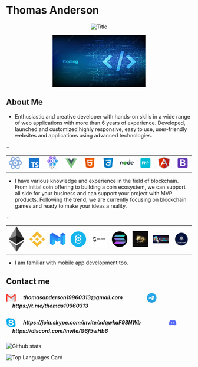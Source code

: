 # Thomas Anderson

<div align="center">
  <img src="https://readme-typing-svg.herokuapp.com?font=Architects+Daughter&color=%2338C2FF&size=50&center=true&vCenter=true&height=60&width=1000&lines=Welcome+to+development+world!" alt="Title"></img>
</div>

<p align="center">
	<img align="center" src="https://github.com/thomas-anderson-0313/thomas-anderson-0313/blob/main/header3.jpg?raw=true" style="width: 50%" />
</p>

## About Me

- Enthusiastic and creative developer with hands-on skills in a wide range of web applications with more than 6 years of experience.
Developed, launched and customized highly responsive, easy to use, user-friendly websites and applications using advanced technologies.

<table>
  <tr>
    <td><img src="https://github.com/thomas-anderson-0313/thomas-anderson-0313/blob/main/react.png" width="200"></td>
    <td><img src="https://github.com/thomas-anderson-0313/thomas-anderson-0313/blob/main/typescript.png" width="200"></td>
    <td><img src="https://github.com/thomas-anderson-0313/thomas-anderson-0313/blob/main/next.png" width="200"></td>
    <td><img src="https://github.com/thomas-anderson-0313/thomas-anderson-0313/blob/main/vue.png" width="200"></td>
    <td><img src="https://github.com/thomas-anderson-0313/thomas-anderson-0313/blob/main/html.png" width="200"></td>
    <td><img src="https://github.com/thomas-anderson-0313/thomas-anderson-0313/blob/main/css.png" width="200"></td>
    <td><img src="https://github.com/thomas-anderson-0313/thomas-anderson-0313/blob/main/node.png" width="200"></td>
    +<td><img src="https://github.com/thomas-anderson-0313/thomas-anderson-0313/blob/main/php.png" width="200"></td>
    <td><img src="https://github.com/thomas-anderson-0313/thomas-anderson-0313/blob/main/angular.png" width="200"></td>
    <td><img src="https://github.com/thomas-anderson-0313/thomas-anderson-0313/blob/main/bootstrap.png" width="200"></td>
  </tr>
</table>

- I have various knowledge and experience in the field of blockchain.
From initial coin offering to building a coin ecosystem, we can support all side for your business and can support your project with MVP products.
Following the trend, we are currently focusing on blockchain games and ready to make your ideas a reality.

<table>
  <tr>
    <td><img src="https://github.com/thomas-anderson-0313/thomas-anderson-0313/blob/main/ethereum.png" width="200"></td>
    <td><img src="https://github.com/thomas-anderson-0313/thomas-anderson-0313/blob/main/bsc.png" width="200"></td>
    <td><img src="https://github.com/thomas-anderson-0313/thomas-anderson-0313/blob/main/matic.png" width="200"></td>
    <td><img src="https://github.com/thomas-anderson-0313/thomas-anderson-0313/blob/main/fantom.png" width="200"></td>
    <td><img src="https://github.com/thomas-anderson-0313/thomas-anderson-0313/blob/main/solidity.png" width="200"></td>
    <td><img src="https://github.com/thomas-anderson-0313/thomas-anderson-0313/blob/main/solana.png" width="200"></td>
    <td><img src="https://github.com/thomas-anderson-0313/thomas-anderson-0313/blob/main/nft.jpg" width="200"></td>
    +<td><img src="https://github.com/thomas-anderson-0313/thomas-anderson-0313/blob/main/p2e.jpg" width="200"></td>
    <td><img src="https://github.com/thomas-anderson-0313/thomas-anderson-0313/blob/main/cardano.png" width="200"></td>
  </tr>
</table>

-  I am familiar with mobile app development too.

## Contact me

<div>
	<h5>
		<img align="center" alt="Silence | Gmail" width="26px" src="https://github.com/thomas-anderson-0313/thomas-anderson-0313/blob/main/Gmail.svg" />
	  		&nbsp;&nbsp;&nbsp;&nbsp;&nbsp;thomasanderson19960313@gmail.com
	  		&nbsp;&nbsp;&nbsp;&nbsp;&nbsp;&nbsp;&nbsp;&nbsp;&nbsp;&nbsp;&nbsp;&nbsp;&nbsp;&nbsp;&nbsp;&nbsp;&nbsp;&nbsp;
		<img align="center" alt="Silence | Telegram" width="26px" src="https://github.com/thomas-anderson-0313/thomas-anderson-0313/blob/main/Telegram.png" />
			&nbsp;&nbsp;&nbsp;&nbsp;&nbsp;https://t.me/thomas19960313
	</h5>
	<h5>
		<img align="center" alt="Silence | Skype" width="26px" src="https://github.com/thomas-anderson-0313/thomas-anderson-0313/blob/main/Skype.jpg" />
			&nbsp;&nbsp;&nbsp;&nbsp;&nbsp;https://join.skype.com/invite/xdqwkaF98NWb
			&nbsp;&nbsp;&nbsp;&nbsp;&nbsp;&nbsp;&nbsp;&nbsp;&nbsp;&nbsp;&nbsp;&nbsp;&nbsp;&nbsp;&nbsp;&nbsp;&nbsp;&nbsp;&nbsp;&nbsp;
		<img align="center" alt="Silence | Discord" width="28px" src="https://github.com/thomas-anderson-0313/thomas-anderson-0313/blob/main/discord.png" />
			&nbsp;&nbsp;&nbsp;&nbsp;&nbsp;https://discord.com/invite/G6f5wHb6
	</h5>
<div>
	
![Github stats](https://github-readme-stats.vercel.app/api?username=thomas-anderson-0313&theme=highcontrast&show_icons=true&count_private=true)
	
![Top Languages Card](https://github-readme-stats.vercel.app/api/top-langs/?username=shinokada)
